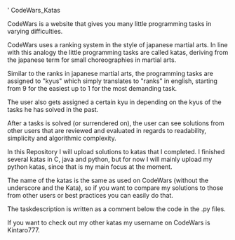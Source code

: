 ' CodeWars_Katas

CodeWars is a website that gives you many little programming tasks in varying difficulties.

CodeWars uses a ranking system in the style of japanese martial arts. In line with this analogy the little 
programming tasks are called katas, deriving from the japanese term for small choreographies in martial arts. 

Similar to the ranks in japanese martial arts, the programming tasks are assigned to "kyus" 
which simply translates to "ranks" in english, starting from 9 for the easiest up to 1 for the most demanding task.

The user also gets assigned a certain kyu in depending on the kyus of the tasks he has solved in the past.

After a tasks is solved (or surrendered on), the user can see solutions from other users that are reviewed and evaluated in regards 
to readability, simplicity and algorithmic complexity.

In this Repository I will upload solutions to katas that I completed.
I finished several katas in C, java and python, but for now I will mainly upload my python katas, since that
is my main focus at the moment.

The name of the katas is the same as used on CodeWars (without the underscore and the Kata), so if you want to compare my 
solutions to those from other users or best practices you can easily do that.

The taskdescription is written as a comment below the code in the .py files.

If you want to check out my other katas my username on CodeWars is Kintaro777.
